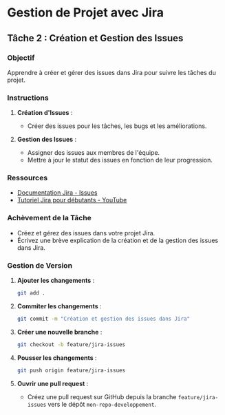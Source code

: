 
# Gestion de Projet avec Jira

## Tâche 2 : Création et Gestion des Issues

### Objectif
Apprendre à créer et gérer des issues dans Jira pour suivre les tâches du projet.

### Instructions
1. **Création d'Issues** :
    - Créer des issues pour les tâches, les bugs et les améliorations.

2. **Gestion des Issues** :
    - Assigner des issues aux membres de l'équipe.
    - Mettre à jour le statut des issues en fonction de leur progression.

### Ressources
- [Documentation Jira - Issues](https://support.atlassian.com/jira-software-cloud/docs/what-is-an-issue/)
- [Tutoriel Jira pour débutants - YouTube](https://www.youtube.com/watch?v=FVJt5ALDOxg)

### Achèvement de la Tâche
- Créez et gérez des issues dans votre projet Jira.
- Écrivez une brève explication de la création et de la gestion des issues dans Jira.

### Gestion de Version
1. **Ajouter les changements** :
    ```bash
    git add .
    ```

2. **Commiter les changements** :
    ```bash
    git commit -m "Création et gestion des issues dans Jira"
    ```

3. **Créer une nouvelle branche** :
    ```bash
    git checkout -b feature/jira-issues
    ```

4. **Pousser les changements** :
    ```bash
    git push origin feature/jira-issues
    ```

5. **Ouvrir une pull request** :
    - Créez une pull request sur GitHub depuis la branche `feature/jira-issues` vers le dépôt `mon-repo-developpement`.
